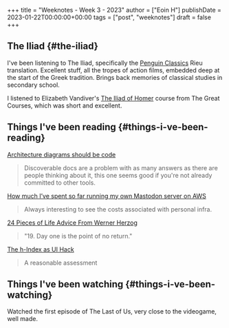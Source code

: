 +++
title = "Weeknotes - Week 3 - 2023"
author = ["Eoin H"]
publishDate = 2023-01-22T00:00:00+00:00
tags = ["post", "weeknotes"]
draft = false
+++

## The Iliad {#the-iliad}

I've been listening to The Iliad, specifically the [Penguin Classics](https://www.audible.co.uk/pd/The-Iliad-Audiobook/0241440920) Rieu
translation. Excellent stuff, all the tropes of action films, embedded deep at
the start of the Greek tradition. Brings back memories of classical studies in
secondary school.

I listened to Elizabeth Vandiver's [The Iliad of Homer](https://www.audible.co.uk/pd/The-Iliad-of-Homer-Audiobook/B00DCX3LGM) course from The Great
Courses, which was short and excellent.


## Things I've been reading {#things-i-ve-been-reading}

[Architecture diagrams should be code](https://brianmckenna.org/blog/architecture_code)

> Discoverable docs are a problem with as many answers as there are people
> thinking about it, this one seems good if you're not already committed to other
> tools.

[How much I’ve spent so far running my own Mastodon server on AWS](https://www.micahwalter.com/how-much-ive-spent-so-far-running-my-own-mastodon-server-on-aws/)

> Always interesting to see the costs associated with personal infra.

[24 Pieces of Life Advice From Werner Herzog](https://kottke.org/15/01/24-pieces-of-life-advice-from-werner-herzog)

> "19. Day one is the point of no return."

[The h-Index as UI Hack](https://post.news/article/2KNv9uat3nL8CF6tIpA7eIpVGOg)

> A reasonable assessment


## Things I've been watching {#things-i-ve-been-watching}

Watched the first episode of The Last of Us, very close to the videogame, well made.
